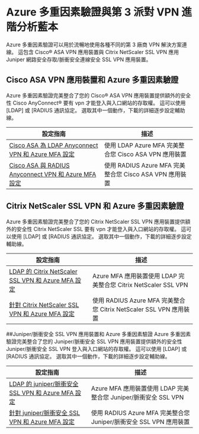 <properties
    pageTitle="Azure 多重因素驗證與第 3 派對 Vpn 進階分析藍本"
    description="本頁面提供與第 3 廠商 prodcuts Azure MFA 逐步設定設定資訊。"
    services="multi-factor-authentication"
    documentationCenter=""
    authors="kgremban" 
    manager="femila"
    editor="curtland"/>

<tags
    ms.service="multi-factor-authentication"
    ms.workload="identity"
    ms.tgt_pltfrm="na"
    ms.devlang="na"
    ms.topic="article"
    ms.date="08/04/2016"
    ms.author="kgremban"/>

# <a name="advanced-scenarios-with-azure-multi-factor-authentication-and-3rd-party-vpn"></a>Azure 多重因素驗證與第 3 派對 VPN 進階分析藍本
Azure 多重因素驗證可以用於流暢地使用各種不同的第 3 廠商 VPN 解決方案連線。  這包含 Cisco® ASA VPN 應用裝置與 Citrix NetScaler SSL VPN 應用 Juniper 網路安全存取/脈衝安全連線安全 SSL VPN 應用裝置。

## <a name="cisco-asa-vpn-appliance-and-azure-multi-factor-authentication"></a>Cisco ASA VPN 應用裝置和 Azure 多重因素驗證
Azure 多重因素驗證完美整合了您的 Cisco® ASA VPN 應用裝置提供額外的安全性 Cisco AnyConnect® 要有 vpn 才能登入與入口網站的存取權。  這可以使用 [LDAP] 或 [RADIUS 通訊協定。  選取其中一個動作，下載的詳細逐步設定輔助線。

設定指南  | 描述
------------- | ------------- |
[Cisco ASA 為 LDAP Anyconnect VPN 和 Azure MFA 設定](http://download.microsoft.com/download/A/2/0/A201567C-C3DE-4227-AF89-4567A470899E/Cisco_ASA_Azure_MFA_LDAP.docx) | 使用 LDAP Azure MFA 完美整合您 Cisco ASA VPN 應用裝置|
[Cisco ASA 與 RADIUS Anyconnect VPN 和 Azure MFA 設定](http://download.microsoft.com/download/4/5/7/4579C1CF-35B0-4FBE-8A1A-B49CB2CC0382/Cisco_ASA_Azure_MFA_RADIUS.docx) | 使用 RADIUS Azure MFA 完美整合您 Cisco ASA VPN 應用裝置

## <a name="citrix-netscaler-ssl-vpn-and-azure-multi-factor-authentication"></a>Citrix NetScaler SSL VPN 和 Azure 多重因素驗證
Azure 多重因素驗證完美整合了您的 Citrix NetScaler SSL VPN 應用裝置提供額外的安全性 Citrix NetScaler SSL 要有 vpn 才能登入與入口網站的存取權。  這可以使用 [LDAP] 或 [RADIUS 通訊協定。  選取其中一個動作，下載的詳細逐步設定輔助線。

設定指南  | 描述
------------- | ------------- |
[LDAP 的 Citrix NetScaler SSL VPN 和 Azure MFA 設定](http://download.microsoft.com/download/2/4/E/24E1E722-72DF-471F-A88A-D1338DB1AF83/Citrix_NS_Azure_MFA_LDAP.docx) | Azure MFA 應用裝置使用 LDAP 完美整合您 Citrix NetScaler SSL VPN|
[針對 Citrix NetScaler SSL VPN 和 Azure MFA 設定](http://download.microsoft.com/download/1/A/4/1A482764-4A63-45C2-A5EC-2B673ACCDD12/Citrix_NS_Azure_MFA_RADIUS.docx) | 使用 RADIUS Azure MFA 完美整合您 Citrix NetScaler SSL VPN 應用裝置

##<a name="juniperpulse-secure-ssl-vpn-appliance-and-azure-multi-factor-authentication"></a>Juniper/脈衝安全 SSL VPN 應用裝置和 Azure 多重因素驗證
Azure 多重因素驗證完美整合了您的 Juniper/脈衝安全 SSL VPN 應用裝置提供額外的安全性 Juniper/脈衝安全 SSL VPN 登入與入口網站的存取權。  這可以使用 [LDAP] 或 [RADIUS 通訊協定。  選取其中一個動作，下載的詳細逐步設定輔助線。

設定指南  | 描述
------------- | ------------- |
[LDAP 的 juniper/脈衝安全 SSL VPN 和 Azure MFA 設定](http://download.microsoft.com/download/6/5/8/6587B418-75B1-4FCB-84D4-984BC479309E/JuniperPulse_Azure_MFA_LDAP.docx)| Azure MFA 應用裝置使用 LDAP 完美整合您 Juniper/脈衝安全 SSL VPN|
[針對 juniper/脈衝安全 SSL VPN 和 Azure MFA 設定](http://download.microsoft.com/download/7/9/A/79AB3DAD-4799-4379-B1DA-B95ABDF231DC/JuniperPulse_Azure_MFA_RADIUS.docx) | 使用 RADIUS Azure MFA 完美整合您 Juniper/脈衝安全 SSL VPN 應用裝置
